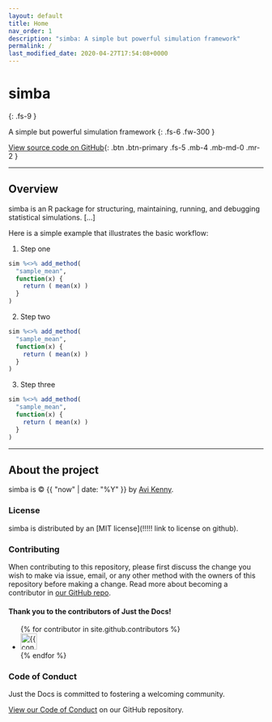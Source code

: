 ```yaml
---
layout: default
title: Home
nav_order: 1
description: "simba: A simple but powerful simulation framework"
permalink: /
last_modified_date: 2020-04-27T17:54:08+0000
---
```


# simba
{: .fs-9 }

A simple but powerful simulation framework
{: .fs-6 .fw-300 }

[View source code on GitHub](https://github.com/Avi-Kenny/simba){: .btn .btn-primary .fs-5 .mb-4 .mb-md-0 .mr-2 }

---

## Overview

simba is an R package for structuring, maintaining, running, and debugging statistical simulations. [...]

Here is a simple example that illustrates the basic workflow:

1. Step one
```R
sim %<>% add_method(
  "sample_mean",
  function(x) {
    return ( mean(x) )
  }
)
```

2. Step two
```R
sim %<>% add_method(
  "sample_mean",
  function(x) {
    return ( mean(x) )
  }
)
```

3. Step three
```R
sim %<>% add_method(
  "sample_mean",
  function(x) {
    return ( mean(x) )
  }
)
```



---

## About the project

simba is &copy; {{ "now" | date: "%Y" }} by [Avi Kenny](https://github.com/Avi-Kenny).

### License

simba is distributed by an [MIT license](!!!!! link to license on github).

### Contributing

When contributing to this repository, please first discuss the change you wish to make via issue,
email, or any other method with the owners of this repository before making a change. Read more about becoming a contributor in [our GitHub repo](https://github.com/pmarsceill/just-the-docs#contributing).

#### Thank you to the contributors of Just the Docs!

<ul class="list-style-none">
{% for contributor in site.github.contributors %}
  <li class="d-inline-block mr-1">
     <a href="{{ contributor.html_url }}"><img src="{{ contributor.avatar_url }}" width="32" height="32" alt="{{ contributor.login }}"/></a>
  </li>
{% endfor %}
</ul>

### Code of Conduct

Just the Docs is committed to fostering a welcoming community.

[View our Code of Conduct](https://github.com/pmarsceill/just-the-docs/tree/master/CODE_OF_CONDUCT.md) on our GitHub repository.
